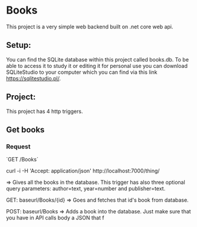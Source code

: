# Books

This project is a very simple web backend built on .net core web api.

## Setup:
You can find the SQLite database within this project called books.db. To be able to access it to study it or editing it for personal use you can download SQLiteStudio to your computer which you can find via this link https://sqlitestudio.pl/.

## Project:
This project has 4 http triggers.

## Get books

### Request

`GET /Books´

  curl -i -H 'Accept: application/json' http://localhost:7000/thing/

=> Gives all the books in the database. This trigger has also three optional query parameters: author=text, year=number and publisher=text.

GET: baseurl/Books/{id} => Goes and fetches that id's book from database.

POST: baseurl/Books => Adds a book into the database. Just make sure that you have in API calls body a JSON that f 
